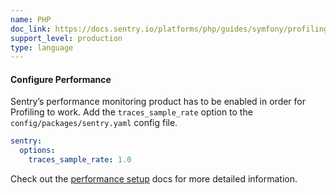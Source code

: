 ```yaml
---
name: PHP
doc_link: https://docs.sentry.io/platforms/php/guides/symfony/profiling/
support_level: production
type: language
---
```


#### Configure Performance

Sentry’s performance monitoring product has to be enabled in order for Profiling to work.
Add the `traces_sample_rate` option to the `config/packages/sentry.yaml` config file.

```yaml
sentry:
  options:
    traces_sample_rate: 1.0
```

Check out the <a href="https://docs.sentry.io/platforms/php/guides/symfony/performance/">performance setup</a> docs for more detailed information.
